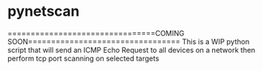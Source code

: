 # pynetscan
================================COMING SOON=================================
This is a WIP python script that will send an ICMP Echo Request to all devices on a network then perform tcp port scanning on selected targets
